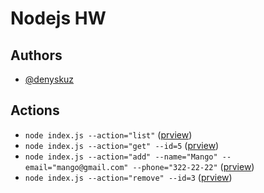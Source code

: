 
# Nodejs HW


## Authors

- [@denyskuz](https://www.github.com/denyskuz)


## Actions
- `node index.js --action="list"` ([prview](https://monosnap.com/file/mxUbQDwOtEevQ1iLTkYlwJTA2U5x6x))
- `node index.js --action="get" --id=5`  ([prview](https://monosnap.com/file/Y0uYfMoHw2KlmyyvzBFmKVosMlEXE4))
- `node index.js --action="add" --name="Mango" --email="mango@gmail.com" --phone="322-22-22"` ([prview](https://monosnap.com/file/G6LCKc6gdzcxPCGzsx1Fj4uDBrCT8a))
- `node index.js --action="remove" --id=3` ([prview](https://monosnap.com/file/DG3KocNSDSWuWt9ZccUFWoaIfHTfps))
